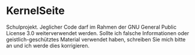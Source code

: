 # KernelSeite
Schulprojekt. Jeglicher Code darf im Rahmen der GNU General Public License 3.0 weiterverwendet werden.
Sollte ich falsche Informationen oder geistlich-geschütztes Material verwendet haben, schreiben Sie mich bitte an und ich werde dies korrigieren.
